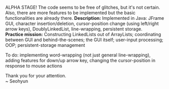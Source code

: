 ALPHA STAGE! The code seems to be free of glitches, but it's not certain. Also, there are more features to be implemented but the basic functionalities are already there.
<b>Description:</b> Implemented in Java: JFrame GUI, character insertion/deletion, cursor-position change (using left/right arrow keys), DoublyLinkedList, line-wrapping, persistent storage.<br>
<b>Practice mission:</b> Constructing LinkedLists out of ArrayLists; coordinating between GUI and behind-the-scenes; the GUI itself; user-input processing; OOP; persistent-storage management

To do: implementing word-wrapping (not just general line-wrapping), adding features for down/up arrow key, changing the cursor-position in response to mouse actions

Thank you for your attention.<br>
~ Seohyun
